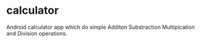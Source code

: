 calculator
==========

Android calculator app which do simple Additon Substraction Multipication and Division operations.
